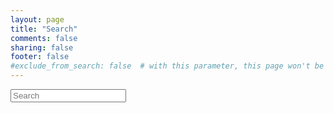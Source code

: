 ```yaml
---
layout: page
title: "Search"
comments: false
sharing: false
footer: false
#exclude_from_search: false  # with this parameter, this page won't be indexed
---
```


<div id="search">
  <form action="/search" method="get">
      <input type="text" id="search-query" name="q" placeholder="Search" autocomplete="off">
  </form>
</div>

<section id="search-results" style="display: none;">
  <p>Search results</p>
  <div class="entries">
      </div>
</section>
 
<script src="/javascripts/libs/jquery.min.js" type="text/javascript" charset="utf-8"></script>
<script src="/javascripts/lunr.min.js" type="text/javascript" charset="utf-8"></script>
<script src="/javascripts/mustache.js" type="text/javascript" charset="utf-8"></script>
<script src="/javascripts/date.format.js" type="text/javascript" charset="utf-8"></script>
<script src="/javascripts/URI.min.js" type="text/javascript" charset="utf-8"></script>
<script src="/javascripts/jquery.lunr.search.js" type="text/javascript" charset="utf-8"></script>
 

<script id="search-results-template" type="text/mustache">
      {{#entries}}
      <article>
              <h3>
              {{#date}}<small><time datetime="{{pubdate}}" pubdate>{{displaydate}}</time></small>{{/date}}
          <a href="{{url}}">{{title}}</a>
              </h3>
      </article>
      {{/entries}}
</script>

 
<script type="text/javascript">
  $(function() {
      $('#search-query').lunrSearch({
              indexUrl: '/search.json',             // URL of the `search.json` index data for your site
              results:  '#search-results',          // jQuery selector for the search results container
              entries:  '.entries',                 // jQuery selector for the element to contain the results list, must be a child of the results element above.
              template: '#search-results-template'  // jQuery selector for the Mustache.js template
      });
      });
</script>